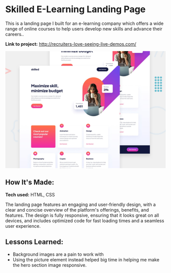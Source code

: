 # Skilled E-Learning Landing Page

This is a landing page I built for an e-learning company which offers a wide range of online courses to help users develop new skills and advance their careers..

**Link to project:** http://recruiters-love-seeing-live-demos.com/

![Design Preview](preview-copy.jpg)

## How It's Made:

**Tech used:** HTML, CSS

The landing page features an engaging and user-friendly design, with a clear and concise overview of the platform's offerings, benefits, and features. The design is fully responsive, ensuring that it looks great on all devices, and includes optimized code for fast loading times and a seamless user experience.

## Lessons Learned:

- Background images are a pain to work with
- Using the picture element instead helped big time in helping me make the hero section image responsive.
